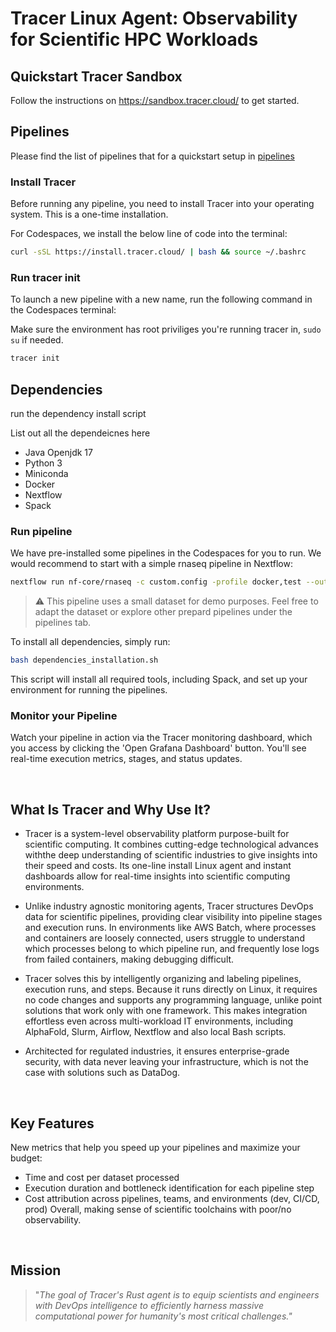 <h1 align="left">
Tracer Linux Agent: Observability for Scientific HPC Workloads
</h1>

## Quickstart Tracer Sandbox

Follow the instructions on https://sandbox.tracer.cloud/ to get started.

## Pipelines

Please find the list of pipelines that for a quickstart setup in [pipelines](./pipelines/)

### Install Tracer

Before running any pipeline, you need to install Tracer into your operating system. This is a one-time installation.

For Codespaces, we install the below line of code into the terminal:

```bash
curl -sSL https://install.tracer.cloud/ | bash && source ~/.bashrc
```

### Run tracer init

To launch a new pipeline with a new name, run the following command in the Codespaces terminal:

Make sure the environment has root priviliges you're running tracer in, `sudo su` if needed.

```bash
tracer init
```

## Dependencies

run the dependency install script

List out all the dependeicnes here

- Java Openjdk 17
- Python 3
- Miniconda
- Docker
- Nextflow
- Spack

### Run pipeline

We have pre-installed some pipelines in the Codespaces for you to run.
We would recommend to start with a simple rnaseq pipeline in Nextflow:

```bash
nextflow run nf-core/rnaseq -c custom.config -profile docker,test --outdir results -resume
```

> ⚠️ This pipeline uses a small dataset for demo purposes. Feel free to adapt the dataset or explore other prepard pipelines under the pipelines tab.

To install all dependencies, simply run:

```bash
bash dependencies_installation.sh
```

This script will install all required tools, including Spack, and set up your environment for running the pipelines.

### Monitor your Pipeline

Watch your pipeline in action via the Tracer monitoring dashboard, which you access by clicking the 'Open Grafana Dashboard' button.
You'll see real-time execution metrics, stages, and status updates.

<br />

## What Is Tracer and Why Use It?

- Tracer is a system-level observability platform purpose-built for scientific computing. It combines cutting-edge technological advances withthe deep understanding of scientific industries to give insights into their speed and costs.
  Its one-line install Linux agent and instant dashboards allow for real-time insights into scientific computing environments.

- Unlike industry agnostic monitoring agents, Tracer structures DevOps data for scientific pipelines, providing clear visibility into pipeline stages and execution runs. In environments like AWS Batch, where processes and containers are loosely connected, users struggle to understand which processes belong to which pipeline run, and frequently lose logs from failed containers, making debugging difficult.

- Tracer solves this by intelligently organizing and labeling pipelines, execution runs, and steps. Because it runs directly on Linux, it requires no code changes and supports any programming language, unlike point solutions that work only with one framework. This makes integration effortless even across multi-workload IT environments, including AlphaFold, Slurm, Airflow, Nextflow and also local Bash scripts.

- Architected for regulated industries, it ensures enterprise-grade security, with data never leaving your infrastructure, which is not the case with solutions such as DataDog.

<br />

## Key Features

New metrics that help you speed up your pipelines and maximize your budget:

- Time and cost per dataset processed
- Execution duration and bottleneck identification for each pipeline step
- Cost attribution across pipelines, teams, and environments (dev, CI/CD, prod)
  Overall, making sense of scientific toolchains with poor/no observability.

<br />

## Mission

> "_The goal of Tracer's Rust agent is to equip scientists and engineers with DevOps intelligence to efficiently harness massive computational power for humanity's most critical challenges."_
